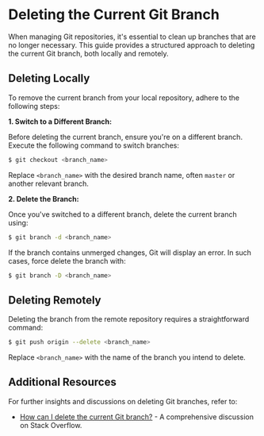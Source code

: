 # Deleting the Current Git Branch

When managing Git repositories, it's essential to clean up branches that are no longer necessary. This guide provides a structured approach to deleting the current Git branch, both locally and remotely.

## Deleting Locally

To remove the current branch from your local repository, adhere to the following steps:

**1. Switch to a Different Branch:**

   Before deleting the current branch, ensure you're on a different branch. Execute the following command to switch branches:
   ```bash
   $ git checkout <branch_name>
   ```
   Replace `<branch_name>` with the desired branch name, often `master` or another relevant branch.

**2. Delete the Branch:**

   Once you've switched to a different branch, delete the current branch using:
   ```bash
   $ git branch -d <branch_name>
   ```
   If the branch contains unmerged changes, Git will display an error. In such cases, force delete the branch with:
   ```bash
   $ git branch -D <branch_name>
   ```

## Deleting Remotely

Deleting the branch from the remote repository requires a straightforward command:

```bash
$ git push origin --delete <branch_name>
```

Replace `<branch_name>` with the name of the branch you intend to delete.

## Additional Resources

For further insights and discussions on deleting Git branches, refer to:

- [How can I delete the current Git branch?](https://stackoverflow.com/questions/41492254/how-can-i-delete-the-current-git-branch) - A comprehensive discussion on Stack Overflow.
